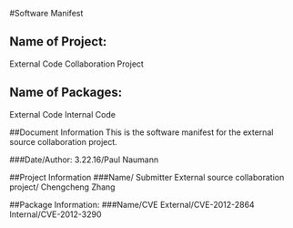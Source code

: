 #Software Manifest

## Name of Project:
External Code Collaboration Project

## Name of Packages:
External Code
Internal Code

##Document Information
This is the software manifest for the external source collaboration project.

###Date/Author:
3.22.16/Paul Naumann


##Project Information
###Name/ Submitter 
External source collaboration project/ Chengcheng Zhang

##Package Information:
###Name/CVE
External/CVE-2012-2864
Internal/CVE-2012-3290
